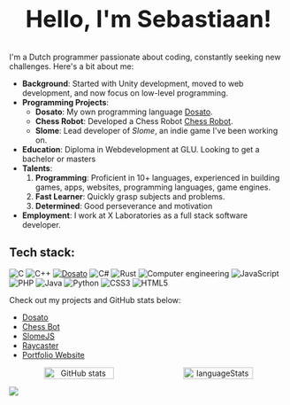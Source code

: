 # <div align="center"><h2>Hello, I'm Sebastiaan!</h2></div>

I'm a Dutch programmer passionate about coding, constantly seeking new challenges. Here's a bit about me:

- **Background**: Started with Unity development, moved to web development, and now focus on low-level programming.
- **Programming Projects**: 
  - **Dosato**: My own programming language [Dosato](https://github.com/Robotnik08/cdosato).
  - **Chess Robot**: Developed a Chess Robot [Chess Robot](https://github.com/Robotnik08/ChessRobot).
  - **Slome**: Lead developer of *Slome*, an indie game I've been working on.
- **Education**: Diploma in Webdevelopment at GLU. Looking to get a bachelor or masters
- **Talents**:
  1. **Programming**: Proficient in 10+ languages, experienced in building games, apps, websites, programming languages, game engines.
  2. **Fast Learner**: Quickly grasp subjects and problems.
  3. **Determined**: Good perseverance and motivation
- **Employment**: I work at X Laboratories as a full stack software developer.

## Tech stack:
![C](https://img.shields.io/badge/c-%2300599C.svg?style=for-the-badge&logo=c&logoColor=white)
![C++](https://img.shields.io/badge/c++-%2300599C.svg?style=for-the-badge&logo=c%2B%2B&logoColor=white)
[![Dosato](https://img.shields.io/badge/Dosato-hotpink?style=for-the-badge&logoColor=white&link=https://github.com/Robotnik08/cdosato)](https://github.com/Robotnik08/cdosato)
![C#](https://img.shields.io/badge/c%23-%23239120.svg?style=for-the-badge&logo=csharp&logoColor=white)
![Rust](https://img.shields.io/badge/rust-%23000000.svg?style=for-the-badge&logo=rust&logoColor=white)
![Computer engineering](https://img.shields.io/badge/Computer%20engineering-gray?style=for-the-badge)
![JavaScript](https://img.shields.io/badge/javascript-%23323330.svg?style=for-the-badge&logo=javascript&logoColor=%23F7DF1E)
![PHP](https://img.shields.io/badge/php-%23777BB4.svg?style=for-the-badge&logo=php&logoColor=white)
![Java](https://img.shields.io/badge/java-%23ED8B00.svg?style=for-the-badge&logo=openjdk&logoColor=white)
![Python](https://img.shields.io/badge/python-3670A0?style=for-the-badge&logo=python&logoColor=ffdd54)
![CSS3](https://img.shields.io/badge/css3-%231572B6.svg?style=for-the-badge&logo=css3&logoColor=white)
![HTML5](https://img.shields.io/badge/html5-%23E34F26.svg?style=for-the-badge&logo=html5&logoColor=white)


Check out my projects and GitHub stats below:
- [Dosato](https://github.com/Robotnik08/cdosato)
- [Chess Bot](https://github.com/Robotnik08/ChessBotC)
- [SlomeJS](https://github.com/Robotnik08/SlomeJS-2)
- [Raycaster](https://github.com/Robotnik08/raycaster)
- [Portfolio Website](https://github.com/Robotnik08/portfolio)

<div align="center" style="display: flex; justify-content: center;">
  <img src="https://github-readme-stats.vercel.app/api?username=Robotnik08&show_icons=true&theme=radical" alt="GitHub stats" style="width: 50%; height: auto;" />
  <img src="https://github-readme-stats.vercel.app/api/top-langs/?username=Robotnik08&layout=compact&langs_count=14" alt="languageStats" style="width: 50%; height: auto;" />
</div>

![](https://komarev.com/ghpvc/?username=robotnik08)
